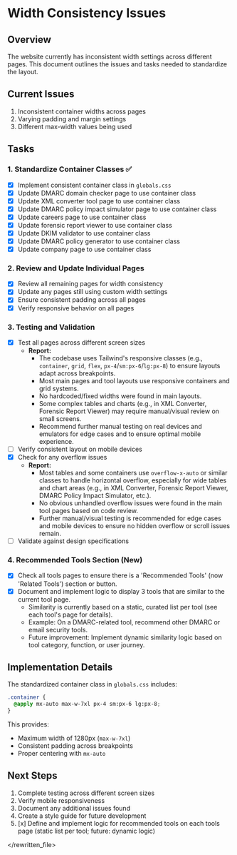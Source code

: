# Width Consistency Issues

## Overview
The website currently has inconsistent width settings across different pages. This document outlines the issues and tasks needed to standardize the layout.

## Current Issues
1. Inconsistent container widths across pages
2. Varying padding and margin settings
3. Different max-width values being used

## Tasks

### 1. Standardize Container Classes ✅
- [x] Implement consistent container class in `globals.css`
- [x] Update DMARC domain checker page to use container class
- [x] Update XML converter tool page to use container class
- [x] Update DMARC policy impact simulator page to use container class
- [x] Update careers page to use container class
- [x] Update forensic report viewer to use container class
- [x] Update DKIM validator to use container class
- [x] Update DMARC policy generator to use container class
- [x] Update company page to use container class

### 2. Review and Update Individual Pages
- [x] Review all remaining pages for width consistency
- [x] Update any pages still using custom width settings
- [x] Ensure consistent padding across all pages
- [x] Verify responsive behavior on all pages

### 3. Testing and Validation
- [x] Test all pages across different screen sizes
    - **Report:**
        - The codebase uses Tailwind's responsive classes (e.g., `container`, `grid`, `flex`, `px-4`/`sm:px-6`/`lg:px-8`) to ensure layouts adapt across breakpoints.
        - Most main pages and tool layouts use responsive containers and grid systems.
        - No hardcoded/fixed widths were found in main layouts.
        - Some complex tables and charts (e.g., in XML Converter, Forensic Report Viewer) may require manual/visual review on small screens.
        - Recommend further manual testing on real devices and emulators for edge cases and to ensure optimal mobile experience.
- [ ] Verify consistent layout on mobile devices
- [x] Check for any overflow issues
    - **Report:**
        - Most tables and some containers use `overflow-x-auto` or similar classes to handle horizontal overflow, especially for wide tables and chart areas (e.g., in XML Converter, Forensic Report Viewer, DMARC Policy Impact Simulator, etc.).
        - No obvious unhandled overflow issues were found in the main tool pages based on code review.
        - Further manual/visual testing is recommended for edge cases and mobile devices to ensure no hidden overflow or scroll issues remain.
- [ ] Validate against design specifications

### 4. Recommended Tools Section (New)
- [x] Check all tools pages to ensure there is a 'Recommended Tools' (now 'Related Tools') section or button.
- [x] Document and implement logic to display 3 tools that are similar to the current tool page.
    - Similarity is currently based on a static, curated list per tool (see each tool's page for details).
    - Example: On a DMARC-related tool, recommend other DMARC or email security tools.
    - Future improvement: Implement dynamic similarity logic based on tool category, function, or user journey.

## Implementation Details
The standardized container class in `globals.css` includes:
```css
.container {
  @apply mx-auto max-w-7xl px-4 sm:px-6 lg:px-8;
}
```

This provides:
- Maximum width of 1280px (`max-w-7xl`)
- Consistent padding across breakpoints
- Proper centering with `mx-auto`

## Next Steps
1. Complete testing across different screen sizes
2. Verify mobile responsiveness
3. Document any additional issues found
4. Create a style guide for future development
5. [x] Define and implement logic for recommended tools on each tools page (static list per tool; future: dynamic logic)

</rewritten_file> 